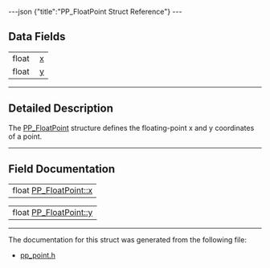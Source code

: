 ---json {"title":"PP\_FloatPoint Struct Reference"} ---

Data Fields
-----------

<table><tbody><tr class="odd"><td style="text-align: right;">float </td><td><a href="/docs/native-client/pepper_beta/c/struct_p_p___float_point#a40405bdfc98bbc0fe7aa8c065d971947" class="el">x</a></td></tr><tr class="even"><td style="text-align: right;">float </td><td><a href="/docs/native-client/pepper_beta/c/struct_p_p___float_point#a9662ff4361457b92ef5bab02b3850521" class="el">y</a></td></tr></tbody></table>

------------------------------------------------------------------------

<span id="details" class="anchor" style="margin: 0;"></span>

Detailed Description
--------------------

The <a href="/docs/native-client/pepper_beta/c/struct_p_p___float_point/" class="el" title="The PP_FloatPoint structure defines the floating-point x and y coordinates of a point.">PP_FloatPoint</a> structure defines the floating-point x and y coordinates of a point.

------------------------------------------------------------------------

Field Documentation
-------------------

<span id="a40405bdfc98bbc0fe7aa8c065d971947" class="anchor" style="margin: 0;"></span>

<table><tbody><tr class="odd"><td>float <a href="/docs/native-client/pepper_beta/c/struct_p_p___float_point#a40405bdfc98bbc0fe7aa8c065d971947" class="el">PP_FloatPoint::x</a></td></tr></tbody></table>

<span id="a9662ff4361457b92ef5bab02b3850521" class="anchor" style="margin: 0;"></span>

<table><tbody><tr class="odd"><td>float <a href="/docs/native-client/pepper_beta/c/struct_p_p___float_point#a9662ff4361457b92ef5bab02b3850521" class="el">PP_FloatPoint::y</a></td></tr></tbody></table>

------------------------------------------------------------------------

The documentation for this struct was generated from the following file:

-   <a href="/docs/native-client/pepper_beta/c/pp__point_8h/" class="el">pp_point.h</a>

